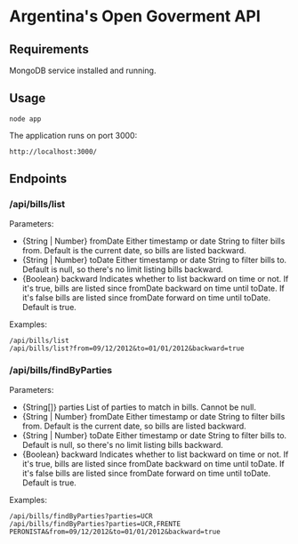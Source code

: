 # Argentina's Open Goverment API

## Requirements
MongoDB service installed and running.

## Usage
```
node app
```
The application runs on port 3000:
```
http://localhost:3000/
```

## Endpoints

### /api/bills/list
Parameters:
 * {String | Number} fromDate Either timestamp or date String to filter bills from. Default is the current date, so bills are listed backward.
 * {String | Number} toDate Either timestamp or date String to filter bills to. Default is null, so there's no limit listing bills backward.
 * {Boolean} backward Indicates whether to list backward on time or not. If it's true, bills are listed since fromDate backward on time until toDate. If it's false bills are listed since fromDate forward on time until toDate. Default is true.

Examples:
```
/api/bills/list
/api/bills/list?from=09/12/2012&to=01/01/2012&backward=true
```

### /api/bills/findByParties
Parameters:
 * {String[]} parties List of parties to match in bills. Cannot be null.
 * {String | Number} fromDate Either timestamp or date String to filter bills from. Default is the current date, so bills are listed backward.
 * {String | Number} toDate Either timestamp or date String to filter bills to. Default is null, so there's no limit listing bills backward.
 * {Boolean} backward Indicates whether to list backward on time or not. If it's true, bills are listed since fromDate backward on time until toDate. If it's false bills are listed since fromDate forward on time until toDate. Default is true.

Examples:
```
/api/bills/findByParties?parties=UCR
/api/bills/findByParties?parties=UCR,FRENTE PERONISTA&from=09/12/2012&to=01/01/2012&backward=true
```
